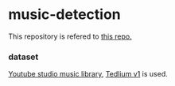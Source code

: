 # music-detection

This repository is refered to [this repo.](https://github.com/HendrickZhou/shazam-air)

### dataset

[Youtube studio music library](https://studio.youtube.com/), [Tedlium v1](http://openslr.org/7/) is used.
